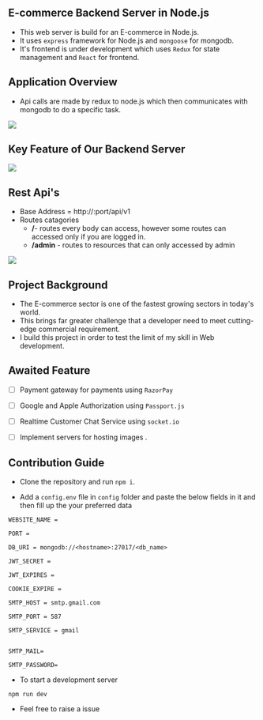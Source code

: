 ## E-commerce Backend Server in Node.js

* This web server is build for an E-commerce in Node.js.
* It uses `express` framework for Node.js and `mongoose` for mongodb.
* It's frontend is under development which uses `Redux` for state management and `React` for frontend.
## Application Overview

* Api calls are made by redux to node.js which then communicates with mongodb to do a specific task.

<img src="https://user-images.githubusercontent.com/84374342/193429719-add08b93-4c54-4b53-8d1e-8ce3b2b3f226.png"/>

## Key Feature of Our Backend Server


<img src="https://user-images.githubusercontent.com/84374342/193429841-c8f4c987-d7c6-462c-9a70-aefaf4e14186.png"/>

## Rest Api's

* Base Address = http://<hostname>:port/api/v1
* Routes catagories
    - **/**- routes every body can access, however some routes can accessed only if you are logged in.
    - **/admin** - routes to resources that can only accessed by admin

<img src="https://user-images.githubusercontent.com/84374342/193429900-badff158-494d-4af4-b16d-0245b36f87cf.png"/>

<!-- ## Folder Structure -->


## Project Background

* The E-commerce sector is one of the fastest growing sectors in today's world. 
* This brings far greater challenge that a developer need to meet cutting-edge commercial requirement.
* I build this project in order to test the limit of my skill in Web development.

## Awaited Feature


- [ ] Payment gateway for payments using `RazorPay`

- [ ] Google and Apple Authorization using `Passport.js`
- [ ] Realtime Customer Chat Service using  `socket.io`
- [ ] Implement servers for hosting images .


## Contribution Guide

* Clone the repository and run `npm i`.

* Add a `config.env` file in `config` folder and paste the below fields in it and then fill up the your preferred data
```.env
WEBSITE_NAME = 

PORT = 

DB_URI = mongodb://<hostname>:27017/<db_name>

JWT_SECRET = 

JWT_EXPIRES = 

COOKIE_EXPIRE = 

SMTP_HOST = smtp.gmail.com

SMTP_PORT = 587

SMTP_SERVICE = gmail


SMTP_MAIL= 

SMTP_PASSWORD= 
```

* To start a development server
```
npm run dev
```
* Feel free to raise a issue 